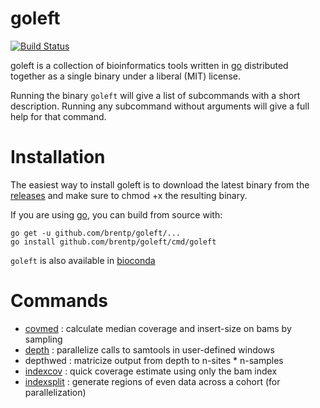 <!--
#CGO_ENABLED=0 GOARCH=amd64 go build -o goleft_linux64 --ldflags '-extldflags "-static"' main.go
#GOOS=darwin GOARCH=amd64 CGO_ENABLED=0 go build -o goleft_osx --ldflags '-extldflags "-static"' main.go
-->
# goleft

[![Build Status](https://travis-ci.org/brentp/goleft.svg)](https://travis-ci.org/brentp/goleft)


goleft is a collection of bioinformatics tools written in
[go](https://gitub.com/golang/go) distributed together
as a single binary under a liberal (MIT) license.

Running the binary `goleft` will give a list of subcommands
with a short description. Running any subcommand without
arguments will give a full help for that command.

# Installation

The easiest way to install goleft is to download the latest binary from
the [releases](https://github.com/brentp/goleft/releases) and make sure to chmod +x the resulting binary.

If you are using [go](https://github.com/golang/go), you can build from source with:
```
go get -u github.com/brentp/goleft/...
go install github.com/brentp/goleft/cmd/goleft
```

`goleft` is also available in [bioconda](https://bioconda.github.io)

# Commands

+ [covmed](https://github.com/brentp/goleft/tree/master/covmed#covmed)   : calculate median coverage and insert-size on bams by sampling
+ [depth](https://github.com/brentp/goleft/tree/master/depth#depth)    : parallelize calls to samtools in user-defined windows
+ depthwed : matricize output from depth to n-sites * n-samples
+ [indexcov](https://github.com/brentp/goleft/tree/master/indexcov#indexcov) : quick coverage estimate using only the bam index
+ [indexsplit](https://github.com/brentp/goleft/tree/master/indexsplit#indexsplit) : generate regions of even data across a cohort (for parallelization)

